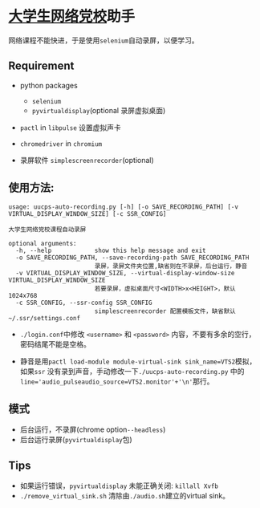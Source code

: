 # [大学生网络党校](http://www.uucps.edu.cn/)助手
网络课程不能快进，于是使用`selenium`自动录屏，以便学习。

## Requirement
* python packages
	+ `selenium`
	+ `pyvirtualdisplay`(optional 录屏虚拟桌面)

* `pactl` in `libpulse` 设置虚拟声卡
* `chromedriver` in `chromium`
* 录屏软件 `simplescreenrecorder`(optional)


## 使用方法:

```
usage: uucps-auto-recording.py [-h] [-o SAVE_RECORDING_PATH] [-v VIRTUAL_DISPLAY_WINDOW_SIZE] [-c SSR_CONFIG]

大学生网络党校课程自动录屏

optional arguments:
  -h, --help            show this help message and exit
  -o SAVE_RECORDING_PATH, --save-recording-path SAVE_RECORDING_PATH
                        录屏，录屏文件夹位置,缺省则在不录屏，后台运行，静音
  -v VIRTUAL_DISPLAY_WINDOW_SIZE, --virtual-display-window-size VIRTUAL_DISPLAY_WINDOW_SIZE
                        若要录屏，虚拟桌面尺寸<WIDTH>x<HEIGHT>，默认1024x768
  -c SSR_CONFIG, --ssr-config SSR_CONFIG
                        simplescreenrecorder 配置模板文件，缺省默认~/.ssr/settings.conf
```

* `./login.conf`中修改 `<username>` 和 `<password>` 内容，不要有多余的空行，密码结尾不能是空格。

* 静音是用`pactl load-module module-virtual-sink sink_name=VTS2`模拟，如果`ssr` 没有录到声音，手动修改一下`./uucps-auto-recording.py` 中的`line='audio_pulseaudio_source=VTS2.monitor'+'\n'`那行。

## 模式
* 后台运行，不录屏(chrome option`--headless`)
* 后台运行录屏(`pyvirtualdisplay`包)

## Tips
* 如果运行错误，`pyvirtualdisplay` 未能正确关闭: `killall Xvfb`
* `./remove_virtual_sink.sh` 清除由`./audio.sh`建立的virtual sink。

